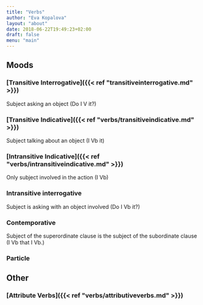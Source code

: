 ```yaml
---
title: "Verbs"
author: "Eva Kopalova"
layout: "about"
date: 2018-06-22T19:49:23+02:00
draft: false 
menu: "main"
---
```

## Moods

### [Transitive Interrogative]({{< ref "transitiveinterrogative.md" >}})
Subject asking an object (Do I V it?)

### [Transitive Indicative]({{< ref "verbs/transitiveindicative.md" >}})
Subject talking about an object (I Vb it)

### [Intransitive Indicative]({{< ref "verbs/intransitiveindicative.md" >}})
Only subject involved in the action (I Vb)

### Intransitive interrogative
Subject is asking with an object involved (Do I Vb it?)

### Contemporative
Subject of the superordinate clause is the subject of the subordinate clause (I Vb that I Vb.)

### Particle

## Other

### [Attribute Verbs]({{< ref "verbs/attributiveverbs.md" >}})

